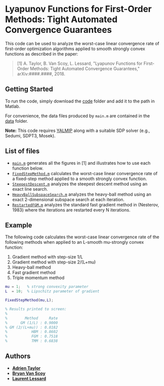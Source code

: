 # Lyapunov Functions for First-Order Methods: Tight Automated Convergence Guarantees

This code can be used to analyze the worst-case linear convergence rate of first-order optimization algorithms applied to smooth strongly convex functions as described in the paper:

> [1] A. Taylor, B. Van Scoy, L. Lessard, "Lyapunov Functions for First-Order Methods: Tight Automated Convergence Guarantees," arXiv:####.####, 2018.

## Getting Started

To run the code, simply download the [code](/code) folder and add it to the path in Matlab.

For convenience, the data files produced by `main.m` are contained in the [data](/data) folder. 

**Note:** This code requires [YALMIP](https://yalmip.github.io/) along with a suitable SDP solver (e.g., Sedumi, SDPT3, Mosek).


## List of files

- [`main.m`](main.m) generates all the figures in [1] and illustrates how to use each function below.
- [`FixedStepMethod.m`](FixedStepMethod.m) calculates the worst-case linear convergence rate of a fixed-step method applied to a smooth strongly convex function.
- [`SteepestDescent.m`](SteepestDescent.m) analyzes the steepest descent method using an exact line search.
- [`HeavyBallSubspaceSearch.m`](HeavyBallSubspaceSearch.m) analyzes the heavy-ball method using an exact 2-dimensional subspace search at each iteration.
- [`RestartedFGM.m`](FixedStepMethod.m) analyzes the standard fast gradient method in (Nesterov, 1983) where the iterations are restarted every N iterations.


## Example

The following code calculates the worst-case linear convergence rate of the following methods when applied to an L-smooth mu-strongly convex function:
 1) Gradient method with step-size 1/L
 2) Gradient method with step-size 2/(L+mu)
 3) Heavy-ball method
 4) Fast gradient method
 5) Triple momentum method

```Matlab
mu = 1;   % strong convexity parameter
L  = 10;  % Lipschitz parameter of gradient

FixedStepMethod(mu,L);

% Results printed to screen:
% 
%        Method     Rate
%      GM (1/L) : 0.9000
% GM (2/(L+mu)) : 0.8182
%           HBM : 0.8602
%           FGM : 0.7518
%           TMM : 0.6838
```

## Authors

- [**Adrien Taylor**](http://www.di.ens.fr/~ataylor/)
- [**Bryan Van Scoy**](vanscoy@wisc.edu)
- [**Laurent Lessard**](http://www.laurentlessard.com/)
